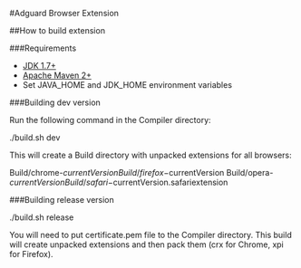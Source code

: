 #Adguard Browser Extension

##How to build extension

###Requirements

- [JDK 1.7+](http://www.oracle.com/technetwork/java/javaee/downloads/index.html)
- [Apache Maven 2+](http://maven.apache.org/download.cgi)
- Set JAVA_HOME and JDK_HOME environment variables

###Building dev version

Run the following command in the Compiler directory:

  ./build.sh dev
  
This will create a Build directory with unpacked extensions for all browsers:
  
  Build/chrome-$currentVersion
  Build/firefox-$currentVersion
  Build/opera-$currentVersion
  Build/safari-$currentVersion.safariextension
  
###Building release version

  ./build.sh release
  
You will need to put certificate.pem file to the Compiler directory. This build will create unpacked extensions and then pack them (crx for Chrome, xpi for Firefox).
